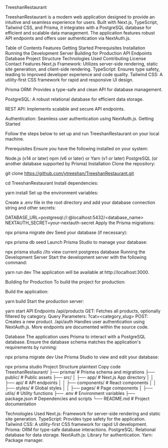 TreeshanRestaurant

TreeshanRestaurant is a modern web application designed to provide an intuitive and seamless experience for users. Built with Next.js, TypeScript, Tailwind CSS, and Prisma, it integrates with a PostgreSQL database for efficient and scalable data management. The application features robust API endpoints and offers user authentication via NextAuth.js.

Table of Contents
  Features
  Getting Started
  Prerequisites
  Installation
  Running the Development Server
  Building for Production
  API Endpoints
  Database
  Project Structure
  Technologies Used
  Contributing
  License
  Contact
  Features
Next.js Framework: Utilizes server-side rendering, static site generation, and client-side rendering.
TypeScript: Ensures type safety, leading to improved developer experience and code quality.
Tailwind 
CSS: A utility-first CSS framework for rapid and responsive UI design.

Prisma ORM: Provides a type-safe and clean API for database management.

PostgreSQL: A robust relational database for efficient data storage.

REST API: Implements scalable and secure API endpoints.

Authentication: Seamless user authentication using NextAuth.js.
Getting Started

Follow the steps below to set up and run TreeshanRestaurant on your local machine.

Prerequisites
Ensure you have the following installed on your system:

Node.js (v14 or later)
npm (v6 or later) or Yarn (v1 or later)
PostgreSQL (or another database supported by Prisma)
Installation
Clone the repository:


git clone https://github.com/ytreeshan/TreeshanRestaurant.git

cd TreeshanRestaurant
Install dependencies:

yarn install
Set up the environment variables:

Create a .env file in the root directory and add your database connection string and other secrets:


DATABASE_URL=postgresql://<username>:<password>@localhost:5432/<database_name>
NEXTAUTH_SECRET=your-nextauth-secret
Apply the Prisma migrations:


npx prisma migrate dev
Seed your database (if necessary):


npx prisma db seed
Launch Prisma Studio to manage your database:

npx prisma studio //to view current postgress database
Running the Development Server
Start the development server with the following command:


yarn run dev
The application will be available at http://localhost:3000.

Building for Production
To build the project for production:

Build the application:

yarn build
Start the production server:


yarn start
API Endpoints
/api/products
GET: Fetches all products, optionally filtered by category.
Query Parameters: ?cat=<category_slug>
POST: Creates a new product.
/api/auth
Handles user authentication using NextAuth.js.
More endpoints are documented within the source code.

Database
The application uses Prisma to interact with a PostgreSQL database. Ensure the database schema matches the application's requirements by running:


npx prisma migrate dev
Use Prisma Studio to view and edit your database:


npx prisma studio
Project Structure
plaintext
Copy code
TreeshanRestaurant/
├── prisma/                   # Prisma schema and migrations
├── public/                   # Public assets
├── src/
│   ├── app/                  # Next.js App directory
│   │   ├── api/              # API endpoints
│   │   ├── components/       # React components
│   │   ├── styles/           # Global styles
│   │   ├── pages/            # Page components
│   ├── utils/                # Utility functions
├── .env                      # Environment variables
├── package.json              # Dependencies and scripts
└── README.md                 # Project documentation


Technologies Used
Next.js: Framework for server-side rendering and static site generation.
TypeScript: Provides type safety for the application.
Tailwind CSS: A utility-first CSS framework for rapid UI development.
Prisma: ORM for type-safe database interactions.
PostgreSQL: Relational database for data storage.
NextAuth.js: Library for authentication.
Yarn: Package manager.
